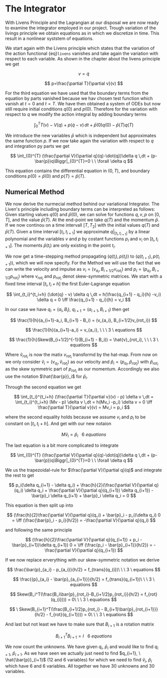 # The Integrator
With Livens Principle and the Lagrangian at our disposal we are now ready to examine the integrator
employed in our project. Trough variation of the livings principle we obtain equations as in [](#livensprinciple)
which we discretize in time. This result in a nonlinear syststem of equations.

We start again with the Livens principle which states that the variation of the action functional {eq}`livens` vanishes and take again the variation with respect to each variable. As shown in the chapter about the livens principle we get 

$$ v=\dot{q}$$

$$ p=\frac{\partial T}{\partial v}(v) $$

For the third equation we have used that the boundary terms from the equation by parts vanished because we hav chosen test function which vanish at $t=0$ and $t=T$. We have then obtained a system of ODEs but now still require initial conditions $q(0)$ and $p(0)$.
Therefore for the variation with respect to $q$ we modify the action integral by adding boundary terms

$$
\int_{0}^{T} T(v) - V(q) + p(\dot{q} - v) \,dt + \bar{p}(0)q(0) - \bar{p}(T)q(T)
$$

We introduce the new variables $\bar{p}$ which is independent but approximates the same function $p$. If we now take again the variation with respect to $q$ and integration py parts we get 

$$
\int_{0}^{T} (\frac{\partial V}{\partial q}(q)-\dot{q})\delta q \,dt + (p-\bar{p})q\Biggr|_{0}^{T}=0 \ \ \forall \delta q
$$

This equation contains the differential equation in $(0, T)$, and boundary conditions $p(0)=\bar{p}(0)$ and $p(T)=\bar{p}(T)$.

## Numerical Method
We now derive the nurmecial method behind our variational Integrator. 
The Liven's principle including boundary terms can be interpreted as follows:
Given starting values $q(0)$ and $\bar{p}(0)$, we can solve for functions $q, v, p$ on $[0, T]$, and the value $\bar{p}(T)$. At the end-point we take $q(T)$ and the momentum $\bar{p}$. If we now continou on a time intervall $[T, T_2]$ with the initial values $q(T)$ and $\bar{p}(T)$.
Given a time interval $[t_i, t_{i+1}]$ we approximate $q\biggr|_{[t_i, t_{i+1}]}$ by a linear polynomial and the variables $v$ and $p$ by costant functions $p_i$ and $v_i$ on $[t_i, t_{i+1}]$. The moments $\bar{p}(t_i)$ are only existing in the point $t_i$.

We now get a time-stepping method propagating $(q(t_i), p(t_i))$ to $(q(t_{i+1}), p(t_{i+1}))$, which we will now specify.
For the Method we will use the fact that we can write the velocity and impulse as $v_i = (v_{a_i}, B_{i+1/2}v_{rot_i})$ and $p_i = (p_{a_i}, B_{i+1/2}p_{rot_i})$ where $v_{rot_i}$ and $p_{rot_i}$ denot skew-symmetric matrices.
We start with a fixed time interval $[t_i, t_i +h]$ the first Euler-Lagrange equation

$$
\int_{t_i}^{t_i+h} (\dot{q} - v) \delta q \,dt = h(\frac{q_{i+1} - q_i}{h} -v_i) \delta q = 0 \iff \frac{q_{i+1} - q_i}{h} = v_i
$$

In our case we have $q_i = (a_i, B_i), \ q_{i+1} = (a_{i+1}, B_{i+1})$ then get

$$
\frac{1}{h}(a_{i+1}-a_i, B_{i+1} - B_i) = (v_{a_i}, B_{i+1/2}v_{rot_i})
$$

$$
\frac{1}{h}(a_{i+1}-a_i) = v_{a_i}, \ \ \ 3 \ equations
$$

$$
\frac{1}{h}Skew(B_{i+1/2}^{-1}(B_{i+1} - B_i)) = \hat{v}_{rot_i}, \ \ \ 3 \ equations
$$

Where $\hat{v}_{rot_i}$ is now the matix $v_{rot_i}$ transformd by the hat-map. From now on we only consider $\hat{v}_i = (v_{a_i}, \hat{v}_{rot_i})$ as our velocity and $\hat{p}_i = (p_{a_i}, \hat{p}_{rot_i})$ with $\hat{p}_{rot_i}$ as the skew symmetric part of $p_{rot_i}$ as our momentum. Accordingly we also use the notation $\hat{\bar{p}}_i$ for $\bar{p}_i$.

Through the second equation we get

$$
\int_{t_i}^{t_i+h} (\frac{\partial T}{\partial v}(v) - p) \delta v \,dt = \int_{t_i}^{t_i+h} (Mv - p) \delta v \,dt = h(Mv_i -p_i) \delta v = 0 \iff \frac{\partial T}{\partial v}(v) = Mv_i = p_i
$$

where the second equality holds because we assume $v_i$ and $p_i$ to be constant on $[t_i, t_i +h]$. And get with our new notaion

$$
M\hat{v}_i = \hat{p}_i\ \ \ 6 \ equations
$$


The last equation is a bit more complicated to integrate

$$
\int_{0}^{T} (\frac{\partial V}{\partial q}(q)-\dot{q})\delta q \,dt + (p-\bar{p})q\Biggr|_{0}^{T}=0 \ \ \forall \delta q
$$

We us the trapezoidal-rule for $\frac{\partial V}{\partial q}(q)$ and integrate the rest to get

$$
p_i(\delta q_{i+1} - \delta q_i) + \frac{h}{2}(\frac{\partial V}{\partial q}(q_i) \delta q_i + \frac{\partial V}{\partial q}(q_{i+1}) \delta q_{i+1}) - \bar{p}_i \delta q_{i+1} + \bar{p}_i \delta q_i = 0
$$

This equation is then split up into 

$$
(\frac{h}{2}\frac{\partial V}{\partial q}(q_i) + \bar{p}_i - p_i)\delta q_i) 0 = \iff (\frac{\bar{p}_i - p_i}{h/2}) = -\frac{\partial V}{\partial q}(q_i)
$$

and following the same principle

$$
(\frac{h}{2}\frac{\partial V}{\partial q}(q_{i+1}) + p_i - \bar{p}_{i+1})\delta q_{i+1}) 0 = \iff (\frac{p_i - \bar{p}_{i+1}}{h/2}) = -\frac{\partial V}{\partial q}(q_{i+1})
$$

If we now replace erverything with our skew-symmetric notation we derive

$$
\frac{\bar{p}_{a_i} - p_{a_i}}{h/2} = f_{trans}(q_{i})\ \ \ 3 \ equations
$$

$$
\frac{{p}_{a_i} - \bar{p}_{a_{i+1}}}{h/2} = f_{trans}(q_{i+1})\ \ \ 3 \ equations
$$

$$
Skew(B_i^T(\frac{B_i\bar{p}_{rot_i}-B_{i+1/2}p_{rot_i}}{h/2} =  f_{rot}(q_{i}))) = 0\ \ \ 3 \ equations
$$

$$
\ Skew(B_{i+1}^T(\frac{B_{i+1/2}p_{rot_i} - B_{i+1}\bar{p}_{rot_{i+1}}}{h/2} - f_{rot}(q_{i+1}))) = 0\ \ \ 3 \ equations
$$

And last but not least we have to make sure that $B_{i+1}$ is a rotation matrix

$$
B_{i+1}^T B_{i+1} = I\ \ \ 6 \ equations
$$

We now count the unknowns. We have given $q_i, \ \bar{p}_i$ and would like to find $q_{i+1}, \ \bar{p}_{i+1}$. As we have seen we actually just need to find $q_{i+1}, \ \hat{\bar{p}}_{i+1}$ ($12$ and $6$ variables) for which we need to find $\hat{v}_i, \ \hat{p}_i$ which have $6$ and $6$ variables. All together we have $30$ unknowns and $30$ variables.